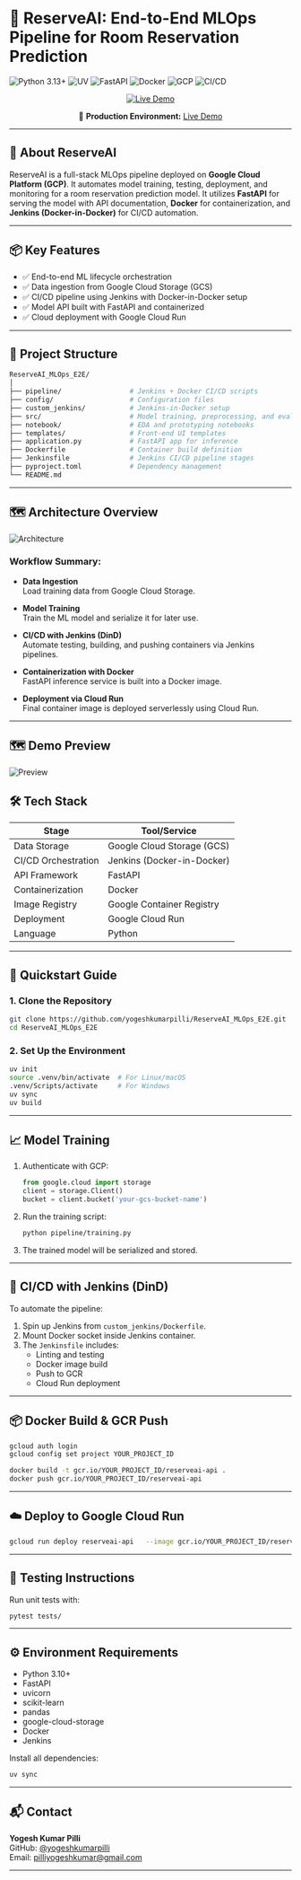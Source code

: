 # 🚀 ReserveAI: End-to-End MLOps Pipeline for Room Reservation Prediction

![Python 3.13+](https://img.shields.io/badge/Python-3.13%2B-3776AB?logo=python&logoColor=white)
![UV](https://img.shields.io/badge/uv-0.7.2-FFD43B?logo=pypi&logoColor=black)
![FastAPI](https://img.shields.io/badge/FastAPI-0.115.2-green)
![Docker](https://img.shields.io/badge/Docker-24.0-2496ED?logo=docker&logoColor=white)
![GCP](https://img.shields.io/badge/Google_Cloud-Cloud_Run-4285F4?logo=googlecloud&logoColor=white)
![CI/CD](https://img.shields.io/badge/CI%2FCD-Jenkins-2088FF?logo=Jenkins&logoColor=white)

<div align="center">
  <a href="https://ml-project-167836923927.us-central1.run.app/">
    <img src="https://img.shields.io/badge/LIVE_DEMO-Available_now!-brightgreen?style=for-the-badge&logo=google-chrome" alt="Live Demo">
  </a>
  <p>🚀 <strong>Production Environment:</strong> <a href="https://ml-project-167836923927.us-central1.run.app/">Live Demo</a></p>
</div>

---

## 🧠 About ReserveAI

ReserveAI is a full-stack MLOps pipeline deployed on **Google Cloud Platform (GCP)**. It automates model training, testing, deployment, and monitoring for a room reservation prediction model. It utilizes **FastAPI** for serving the model with API documentation, **Docker** for containerization, and **Jenkins (Docker-in-Docker)** for CI/CD automation.

---

## 📦 Key Features

- ✅ End-to-end ML lifecycle orchestration
- ✅ Data ingestion from Google Cloud Storage (GCS)
- ✅ CI/CD pipeline using Jenkins with Docker-in-Docker setup
- ✅ Model API built with FastAPI and containerized
- ✅ Cloud deployment with Google Cloud Run

---

## 🧱 Project Structure

```bash
ReserveAI_MLOps_E2E/
│
├── pipeline/                 # Jenkins + Docker CI/CD scripts
├── config/                   # Configuration files
├── custom_jenkins/           # Jenkins-in-Docker setup
├── src/                      # Model training, preprocessing, and evaluation
├── notebook/                 # EDA and prototyping notebooks
├── templates/                # Front-end UI templates
├── application.py            # FastAPI app for inference
├── Dockerfile                # Container build definition
├── Jenkinsfile               # Jenkins CI/CD pipeline stages
├── pyproject.toml            # Dependency management
└── README.md
```

---

## 🗺️ Architecture Overview

![Architecture](architecture.png)

### Workflow Summary:

- **Data Ingestion**  
  Load training data from Google Cloud Storage.

- **Model Training**  
  Train the ML model and serialize it for later use.

- **CI/CD with Jenkins (DinD)**  
  Automate testing, building, and pushing containers via Jenkins pipelines.

- **Containerization with Docker**  
  FastAPI inference service is built into a Docker image.

- **Deployment via Cloud Run**  
  Final container image is deployed serverlessly using Cloud Run.

---

## 🗺️ Demo Preview

![Preview](prediction.png)


## 🛠️ Tech Stack

| Stage               | Tool/Service                  |
|--------------------|-------------------------------|
| Data Storage        | Google Cloud Storage (GCS)    |
| CI/CD Orchestration| Jenkins (Docker-in-Docker)    |
| API Framework       | FastAPI                       |
| Containerization    | Docker                        |
| Image Registry      | Google Container Registry     |
| Deployment          | Google Cloud Run              |
| Language            | Python                        |

---

## 🚀 Quickstart Guide

### 1. Clone the Repository

```bash
git clone https://github.com/yogeshkumarpilli/ReserveAI_MLOps_E2E.git
cd ReserveAI_MLOps_E2E
```

### 2. Set Up the Environment

```bash
uv init
source .venv/bin/activate  # For Linux/macOS
.venv/Scripts/activate     # For Windows
uv sync
uv build
```

---

## 📈 Model Training

1. Authenticate with GCP:
   ```python
   from google.cloud import storage
   client = storage.Client()
   bucket = client.bucket('your-gcs-bucket-name')
   ```

2. Run the training script:
   ```bash
   python pipeline/training.py
   ```

3. The trained model will be serialized and stored.

---

## 🐳 CI/CD with Jenkins (DinD)

To automate the pipeline:

1. Spin up Jenkins from `custom_jenkins/Dockerfile`.
2. Mount Docker socket inside Jenkins container.
3. The `Jenkinsfile` includes:
   - Linting and testing
   - Docker image build
   - Push to GCR
   - Cloud Run deployment

---

## 📦 Docker Build & GCR Push

```bash
gcloud auth login
gcloud config set project YOUR_PROJECT_ID

docker build -t gcr.io/YOUR_PROJECT_ID/reserveai-api .
docker push gcr.io/YOUR_PROJECT_ID/reserveai-api
```

---

## ☁️ Deploy to Google Cloud Run

```bash
gcloud run deploy reserveai-api   --image gcr.io/YOUR_PROJECT_ID/reserveai-api   --platform managed   --region us-central1   --allow-unauthenticated
```

---

## 🧪 Testing Instructions

Run unit tests with:

```bash
pytest tests/
```

---

## ⚙️ Environment Requirements

- Python 3.10+
- FastAPI
- uvicorn
- scikit-learn
- pandas
- google-cloud-storage
- Docker
- Jenkins

Install all dependencies:

```bash
uv sync
```

---

## 📬 Contact

**Yogesh Kumar Pilli**  
GitHub: [@yogeshkumarpilli](https://github.com/yogeshkumarpilli)  
Email: pilliyogeshkumar@gmail.com

---

